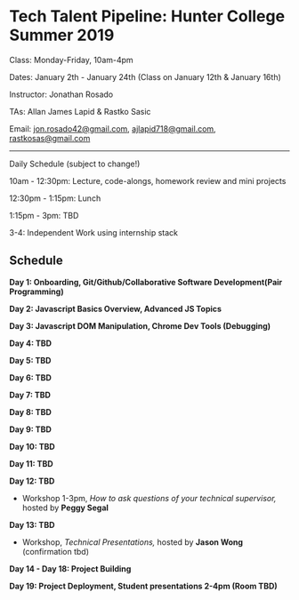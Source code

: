 # Tech Talent Pipeline: Hunter College Summer 2019

Class: Monday-Friday, 10am-4pm

Dates: January 2th - January 24th (Class on January 12th & January 16th)

Instructor: Jonathan Rosado

TAs: Allan James Lapid & Rastko Sasic

Email: jon.rosado42@gmail.com, ajlapid718@gmail.com, rastkosas@gmail.com

---

Daily Schedule (subject to change!)

10am - 12:30pm: Lecture, code-alongs, homework review and mini projects

12:30pm - 1:15pm: Lunch

1:15pm - 3pm: TBD

3-4: Independent Work using internship stack

## Schedule

**Day 1: Onboarding, Git/Github/Collaborative Software Development(Pair Programming)**

**Day 2: Javascript Basics Overview, Advanced JS Topics**

**Day 3: Javascript DOM Manipulation, Chrome Dev Tools (Debugging)**

**Day 4: TBD**

**Day 5: TBD**

**Day 6: TBD**

**Day 7: TBD**

**Day 8: TBD**

**Day 9: TBD**

**Day 10: TBD**

**Day 11: TBD**

**Day 12: TBD**

- Workshop 1-3pm, _How to ask questions of your technical supervisor,_ hosted by __Peggy Segal__

**Day 13: TBD**

- Workshop, _Technical Presentations,_ hosted by __Jason Wong__ (confirmation tbd)

**Day 14 - Day 18: Project Building**

**Day 19: Project Deployment, Student presentations 2-4pm (Room TBD)**
